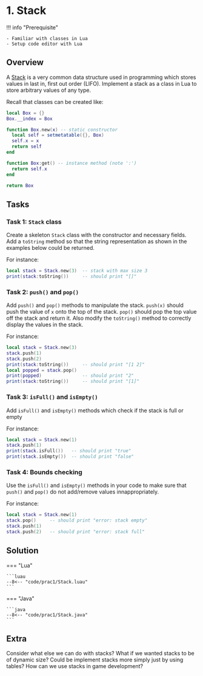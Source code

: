 # 1. Stack

!!! info "Prerequisite"

    - Familiar with classes in Lua
    - Setup code editor with Lua

## Overview

A [Stack](<https://en.wikipedia.org/wiki/Stack_(abstract_data_type)>) is a very common data structure used in programming which stores values in last in, first out order (LIFO). Implement a stack as a class in Lua to store arbitrary values of any type.

Recall that classes can be created like:

```lua
local Box = {}
Box.__index = Box

function Box.new(x) -- static constructor
  local self = setmetatable({}, Box)
  self.x = x
  return self
end

function Box:get() -- instance method (note ':')
  return self.x
end

return Box
```

## Tasks

### Task 1: `Stack` class

Create a skeleton `Stack` class with the constructor and necessary fields. Add a `toString` method so that the string representation as shown in the examples below could be returned.

For instance:

```lua
local stack = Stack.new(3)  -- stack with max size 3
print(stack:toString())     -- should print "[]"
```

### Task 2: `push()` and `pop()`

Add `push()` and `pop()` methods to manipulate the stack. `push(x)` should push the value of `x` onto the top of the stack. `pop()` should pop the top value off the stack and return it. Also modify the `toString()` method to correctly display the values in the stack.

For instance:

```lua
local stack = Stack.new(3)
stack.push(1)
stack.push(2)
print(stack:toString())     -- should print "[1 2]"
local popped = stack.pop()
print(popped)               -- should print "2"
print(stack:toString())     -- should print "[1]"
```

### Task 3: `isFull()` and `isEmpty()`

Add `isFull()` and `isEmpty()` methods which check if the stack is full or empty

For instance:

```lua
local stack = Stack.new(1)
stack.push(1)
print(stack.isFull())   -- should print "true"
print(stack.isEmpty())  -- should print "false"
```

### Task 4: Bounds checking

Use the `isFull()` and `isEmpty()` methods in your code to make sure that `push()` and `pop()` do not add/remove values innappropriately.

For instance:

```lua
local stack = Stack.new(1)
stack.pop()     -- should print "error: stack empty"
stack.push(1)
stack.push(2)   -- should print "error: stack full"
```

## Solution

=== "Lua"

    ```luau
    --8<-- "code/prac1/Stack.luau"
    ```

=== "Java"

    ```java
    --8<-- "code/prac1/Stack.java"
    ```

## Extra

Consider what else we can do with stacks? What if we wanted stacks to be of dynamic size? Could be implement stacks more simply just by using tables? How can we use stacks in game development?
